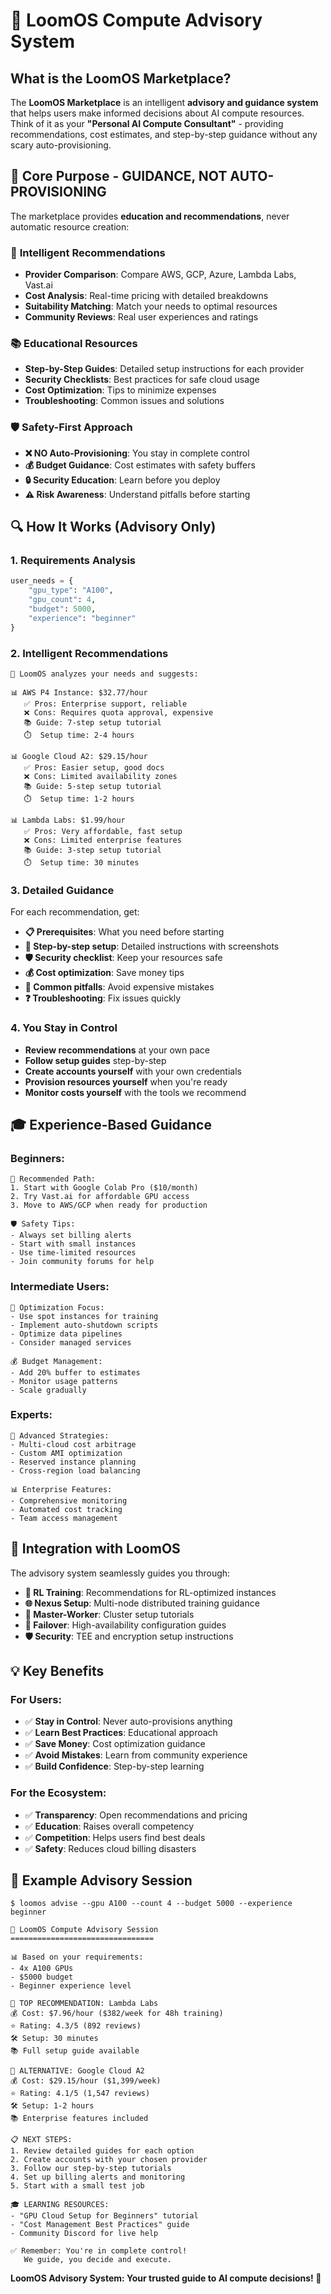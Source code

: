 # 🧭 LoomOS Compute Advisory System

## What is the LoomOS Marketplace?

The **LoomOS Marketplace** is an intelligent **advisory and guidance system** that helps users make informed decisions about AI compute resources. Think of it as your **"Personal AI Compute Consultant"** - providing recommendations, cost estimates, and step-by-step guidance without any scary auto-provisioning.

## 🎯 Core Purpose - GUIDANCE, NOT AUTO-PROVISIONING

The marketplace provides **education and recommendations**, never automatic resource creation:

### 🧠 **Intelligent Recommendations**
- **Provider Comparison**: Compare AWS, GCP, Azure, Lambda Labs, Vast.ai
- **Cost Analysis**: Real-time pricing with detailed breakdowns  
- **Suitability Matching**: Match your needs to optimal resources
- **Community Reviews**: Real user experiences and ratings

### 📚 **Educational Resources**
- **Step-by-Step Guides**: Detailed setup instructions for each provider
- **Security Checklists**: Best practices for safe cloud usage
- **Cost Optimization**: Tips to minimize expenses
- **Troubleshooting**: Common issues and solutions

### 🛡️ **Safety-First Approach**
- **❌ NO Auto-Provisioning**: You stay in complete control
- **💰 Budget Guidance**: Cost estimates with safety buffers
- **🔒 Security Education**: Learn before you deploy
- **⚠️ Risk Awareness**: Understand pitfalls before starting

## 🔍 How It Works (Advisory Only)

### 1. **Requirements Analysis**
```python
user_needs = {
    "gpu_type": "A100",
    "gpu_count": 4, 
    "budget": 5000,
    "experience": "beginner"
}
```

### 2. **Intelligent Recommendations**
```
🧠 LoomOS analyzes your needs and suggests:

📊 AWS P4 Instance: $32.77/hour
   ✅ Pros: Enterprise support, reliable
   ❌ Cons: Requires quota approval, expensive
   📚 Guide: 7-step setup tutorial
   ⏱️  Setup time: 2-4 hours

📊 Google Cloud A2: $29.15/hour  
   ✅ Pros: Easier setup, good docs
   ❌ Cons: Limited availability zones
   📚 Guide: 5-step setup tutorial
   ⏱️  Setup time: 1-2 hours

📊 Lambda Labs: $1.99/hour
   ✅ Pros: Very affordable, fast setup
   ❌ Cons: Limited enterprise features
   📚 Guide: 3-step setup tutorial
   ⏱️  Setup time: 30 minutes
```

### 3. **Detailed Guidance**
For each recommendation, get:
- **📋 Prerequisites**: What you need before starting
- **🔧 Step-by-step setup**: Detailed instructions with screenshots
- **🛡️ Security checklist**: Keep your resources safe
- **💰 Cost optimization**: Save money tips
- **🚨 Common pitfalls**: Avoid expensive mistakes
- **❓ Troubleshooting**: Fix issues quickly

### 4. **You Stay in Control**
- **Review recommendations** at your own pace
- **Follow setup guides** step-by-step
- **Create accounts yourself** with your own credentials
- **Provision resources yourself** when you're ready
- **Monitor costs yourself** with the tools we recommend

## 🎓 Experience-Based Guidance

### **Beginners:**
```
🎯 Recommended Path:
1. Start with Google Colab Pro ($10/month)
2. Try Vast.ai for affordable GPU access
3. Move to AWS/GCP when ready for production

🛡️ Safety Tips:
- Always set billing alerts
- Start with small instances
- Use time-limited resources
- Join community forums for help
```

### **Intermediate Users:**
```
🎯 Optimization Focus:
- Use spot instances for training
- Implement auto-shutdown scripts
- Optimize data pipelines
- Consider managed services

💰 Budget Management:
- Add 20% buffer to estimates
- Monitor usage patterns
- Scale gradually
```

### **Experts:**
```
🎯 Advanced Strategies:
- Multi-cloud cost arbitrage
- Custom AMI optimization
- Reserved instance planning
- Cross-region load balancing

📊 Enterprise Features:
- Comprehensive monitoring
- Automated cost tracking
- Team access management
```

## 🚀 Integration with LoomOS

The advisory system seamlessly guides you through:

- **🧠 RL Training**: Recommendations for RL-optimized instances
- **🌐 Nexus Setup**: Multi-node distributed training guidance
- **📡 Master-Worker**: Cluster setup tutorials
- **🔄 Failover**: High-availability configuration guides
- **🛡️ Security**: TEE and encryption setup instructions

## 💡 Key Benefits

### **For Users:**
- ✅ **Stay in Control**: Never auto-provisions anything
- ✅ **Learn Best Practices**: Educational approach
- ✅ **Save Money**: Cost optimization guidance
- ✅ **Avoid Mistakes**: Learn from community experience
- ✅ **Build Confidence**: Step-by-step learning

### **For the Ecosystem:**
- ✅ **Transparency**: Open recommendations and pricing
- ✅ **Education**: Raises overall competency
- ✅ **Competition**: Helps users find best deals
- ✅ **Safety**: Reduces cloud billing disasters

## 🎯 Example Advisory Session

```
$ loomos advise --gpu A100 --count 4 --budget 5000 --experience beginner

🧭 LoomOS Compute Advisory Session
================================

📊 Based on your requirements:
- 4x A100 GPUs
- $5000 budget
- Beginner experience level

🥇 TOP RECOMMENDATION: Lambda Labs
💰 Cost: $7.96/hour ($382/week for 48h training)
⭐ Rating: 4.3/5 (892 reviews)
🛠️ Setup: 30 minutes
📚 Full setup guide available

🥈 ALTERNATIVE: Google Cloud A2
💰 Cost: $29.15/hour ($1,399/week)
⭐ Rating: 4.1/5 (1,547 reviews)  
🛠️ Setup: 1-2 hours
📚 Enterprise features included

📋 NEXT STEPS:
1. Review detailed guides for each option
2. Create accounts with your chosen provider
3. Follow our step-by-step tutorials
4. Set up billing alerts and monitoring
5. Start with a small test job

🎓 LEARNING RESOURCES:
- "GPU Cloud Setup for Beginners" tutorial
- "Cost Management Best Practices" guide
- Community Discord for live help

✅ Remember: You're in complete control!
   We guide, you decide and execute.
```

**LoomOS Advisory System: Your trusted guide to AI compute decisions! 🌟**